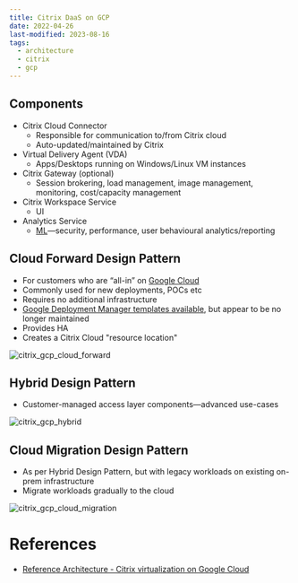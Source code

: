 ```yaml
---
title: Citrix DaaS on GCP
date: 2022-04-26
last-modified: 2023-08-16
tags:
  - architecture
  - citrix
  - gcp
---
```


## Components

- Citrix Cloud Connector
	- Responsible for communication to/from Citrix cloud
	- Auto-updated/maintained by Citrix
- Virtual Delivery Agent (VDA)
	- Apps/Desktops running on Windows/Linux VM instances
- Citrix Gateway (optional)
	- Session brokering, load management, image management, monitoring, cost/capacity management
- Citrix Workspace Service
	- UI
- Analytics Service
	- [ML](notes/Machine%20Learning.md)—security, performance, user behavioural analytics/reporting

## Cloud Forward Design Pattern

- For customers who are “all-in” on [Google Cloud](notes/moc/Google%20Cloud.md)
- Commonly used for new deployments, POCs etc
- Requires no additional infrastructure
- [Google Deployment Manager templates available](https://github.com/GoogleCloudPlatform/citrix-on-gcp), but appear to be no longer maintained
- Provides HA
- Creates a Citrix Cloud "resource location"

![citrix_gcp_cloud_forward](files/citrix_gcp_cloud_forward.svg)

## Hybrid Design Pattern

- Customer-managed access layer components—advanced use-cases

![citrix_gcp_hybrid](files/citrix_gcp_hybrid.svg)

## Cloud Migration Design Pattern

- As per Hybrid Design Pattern, but with legacy workloads on existing on-prem infrastructure
- Migrate workloads gradually to the cloud

![citrix_gcp_cloud_migration](files/citrix_gcp_cloud_migration.svg)

# References

- [Reference Architecture - Citrix virtualization on Google Cloud](https://docs.citrix.com/en-us/tech-zone/design/reference-architectures/citrix-google-virtualization.html)
